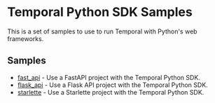 # Temporal Python SDK Samples

This is a set of samples to use to run Temporal with Python's web frameworks.

## Samples

* [fast_api](fast) - Use a FastAPI project with the Temporal Python SDK.
* [flask_api](flask) - Use a Flask API project with the Temporal Python SDK.
* [starlette](starlette) - Use a Starlette project with the Temporal Python SDK.